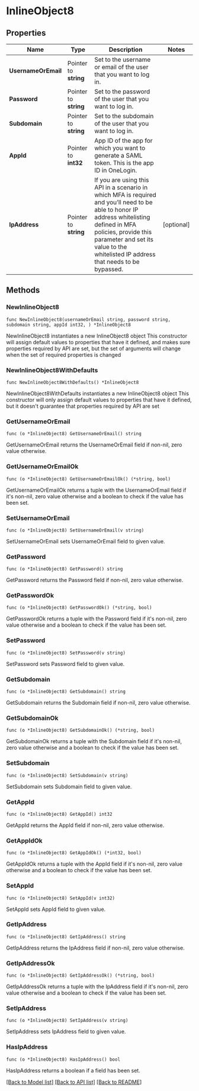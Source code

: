 # InlineObject8

## Properties

Name | Type | Description | Notes
------------ | ------------- | ------------- | -------------
**UsernameOrEmail** | Pointer to **string** | Set to the username or email of the user that you want to log in. | 
**Password** | Pointer to **string** | Set to the password of the user that you want to log in. | 
**Subdomain** | Pointer to **string** | Set to the subdomain of the user that you want to log in. | 
**AppId** | Pointer to **int32** | App ID of the app for which you want to generate a SAML token. This is the app ID in OneLogin. | 
**IpAddress** | Pointer to **string** | If you are using this API in a scenario in which MFA is required and you’ll need to be able to honor IP address whitelisting defined in MFA policies, provide this parameter and set its value to the whitelisted IP address that needs to be bypassed. | [optional] 

## Methods

### NewInlineObject8

`func NewInlineObject8(usernameOrEmail string, password string, subdomain string, appId int32, ) *InlineObject8`

NewInlineObject8 instantiates a new InlineObject8 object
This constructor will assign default values to properties that have it defined,
and makes sure properties required by API are set, but the set of arguments
will change when the set of required properties is changed

### NewInlineObject8WithDefaults

`func NewInlineObject8WithDefaults() *InlineObject8`

NewInlineObject8WithDefaults instantiates a new InlineObject8 object
This constructor will only assign default values to properties that have it defined,
but it doesn't guarantee that properties required by API are set

### GetUsernameOrEmail

`func (o *InlineObject8) GetUsernameOrEmail() string`

GetUsernameOrEmail returns the UsernameOrEmail field if non-nil, zero value otherwise.

### GetUsernameOrEmailOk

`func (o *InlineObject8) GetUsernameOrEmailOk() (*string, bool)`

GetUsernameOrEmailOk returns a tuple with the UsernameOrEmail field if it's non-nil, zero value otherwise
and a boolean to check if the value has been set.

### SetUsernameOrEmail

`func (o *InlineObject8) SetUsernameOrEmail(v string)`

SetUsernameOrEmail sets UsernameOrEmail field to given value.


### GetPassword

`func (o *InlineObject8) GetPassword() string`

GetPassword returns the Password field if non-nil, zero value otherwise.

### GetPasswordOk

`func (o *InlineObject8) GetPasswordOk() (*string, bool)`

GetPasswordOk returns a tuple with the Password field if it's non-nil, zero value otherwise
and a boolean to check if the value has been set.

### SetPassword

`func (o *InlineObject8) SetPassword(v string)`

SetPassword sets Password field to given value.


### GetSubdomain

`func (o *InlineObject8) GetSubdomain() string`

GetSubdomain returns the Subdomain field if non-nil, zero value otherwise.

### GetSubdomainOk

`func (o *InlineObject8) GetSubdomainOk() (*string, bool)`

GetSubdomainOk returns a tuple with the Subdomain field if it's non-nil, zero value otherwise
and a boolean to check if the value has been set.

### SetSubdomain

`func (o *InlineObject8) SetSubdomain(v string)`

SetSubdomain sets Subdomain field to given value.


### GetAppId

`func (o *InlineObject8) GetAppId() int32`

GetAppId returns the AppId field if non-nil, zero value otherwise.

### GetAppIdOk

`func (o *InlineObject8) GetAppIdOk() (*int32, bool)`

GetAppIdOk returns a tuple with the AppId field if it's non-nil, zero value otherwise
and a boolean to check if the value has been set.

### SetAppId

`func (o *InlineObject8) SetAppId(v int32)`

SetAppId sets AppId field to given value.


### GetIpAddress

`func (o *InlineObject8) GetIpAddress() string`

GetIpAddress returns the IpAddress field if non-nil, zero value otherwise.

### GetIpAddressOk

`func (o *InlineObject8) GetIpAddressOk() (*string, bool)`

GetIpAddressOk returns a tuple with the IpAddress field if it's non-nil, zero value otherwise
and a boolean to check if the value has been set.

### SetIpAddress

`func (o *InlineObject8) SetIpAddress(v string)`

SetIpAddress sets IpAddress field to given value.

### HasIpAddress

`func (o *InlineObject8) HasIpAddress() bool`

HasIpAddress returns a boolean if a field has been set.


[[Back to Model list]](../README.md#documentation-for-models) [[Back to API list]](../README.md#documentation-for-api-endpoints) [[Back to README]](../README.md)


